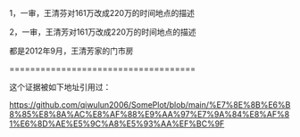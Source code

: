 1，一审，王清芬对161万改成220万的时间地点的描述

2，一审，王清芳对161万改成220万的时间地点的描述

都是2012年9月，王清芳家的门市房

====================================


这个证据被如下地址引用过：

https://github.com/qiwulun2006/SomePlot/blob/main/%E7%8E%8B%E6%B8%85%E8%8A%AC%E8%AF%88%E9%AA%97%E7%9A%84%E8%AF%81%E6%8D%AE%E5%9C%A8%E5%93%AA%EF%BC%9F

